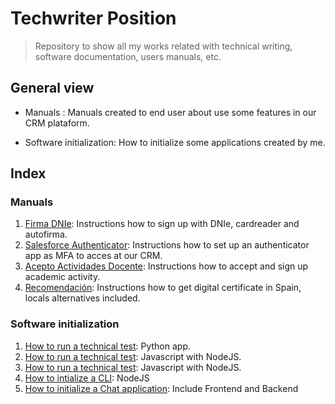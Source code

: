 # Techwriter Position

> Repository to show all my works related with technical writing, software documentation, users manuals, etc.

## General view
- Manuals : Manuals created to end user about use some features in our CRM plataform.

- Software initialization: How to initialize some applications created by me.

## Index
### Manuals 
1. [Firma DNIe](): Instructions how to sign up with DNIe, cardreader and autofirma.
2. [Salesforce Authenticator](): Instructions how to set up an authenticator app as MFA to acces at our CRM.
3. [Acepto Actividades Docente](): Instructions how to accept and sign up academic activity.
4. [Recomendación](): Instructions how to get digital certificate in Spain, locals alternatives included.

### Software initialization  
1. [How to run a technical test](https://github.com/molro/devicesAlert.git): Python app.
2. [How to run a technical test](https://github.com/molro/bukEjercicio.git): Javascript with NodeJS.
3. [How to run a technical test](https://github.com/molro/ejercicio.git): Javascript with NodeJS. 
4. [How to intialize a CLI](https://github.com/molro/nodeInitialDemo/blob/todoApp/README.md): NodeJS
5. [How to initialize a Chat application](https://github.com/molro/nodeInitialDemo/tree/chat): Include Frontend and Backend 